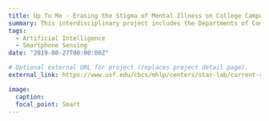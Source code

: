 ```yaml
---
title: Up To Me - Erasing the Stigma of Mental Illness on College Campuses
summary: This interdisciplinary project includes the Departments of Computer Science and Engineering and Mental Health Law and Policy at the University of South Florida. This study explores the feasibility of a group-based, peer-led intervention for college students experiencing feelings of shame and nervousness regarding mental health challenges they face. The computing side of the project aims to corroborate self-reported measures of mental well-being by developing AI models using smartphone sensing behaviors collected from intervention participants. Visit the webpage on the project to learn more.
tags:
  - Artificial Intelligence
  - Smartphone Sensing
date: "2019-08-27T00:00:00Z"

# Optional external URL for project (replaces project detail page).
external_link: https://www.usf.edu/cbcs/mhlp/centers/star-lab/current-research/honest-open-proud-in-college.aspx

image:
  caption: 
  focal_point: Smart
---
```

